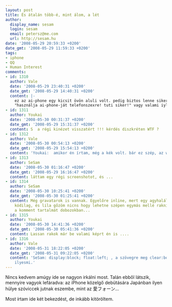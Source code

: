 ```yaml
---
layout: post
title: És átalán több-é, mint álom, a lét
author:
  display_name: sesam
  login: sesam
  email: petersz@me.com
  url: http://sesam.hu
date: '2008-05-29 20:59:33 +0200'
date_gmt: '2008-05-29 11:59:33 +0200'
tags:
- iphone
- QQ
- Human Interest
comments:
- id: 1310
  author: Vale
  date: '2008-05-29 23:40:31 +0200'
  date_gmt: '2008-05-29 14:40:31 +0200'
  content: |-
    ez az ai-phone egy kicsit övön aluli volt. pedig biztos lenne sikere =)
    "használja ai-phone-ját telefonszexre! tuti siker!" vagy valami iylesmi
- id: 1311
  author: Youkai
  date: '2008-05-30 00:31:37 +0200'
  date_gmt: '2008-05-29 15:31:37 +0200'
  content: S  a régi kinézet visszatért !!! kérdés diszkréten WTF ?
- id: 1312
  author: Vale
  date: '2008-05-30 00:54:13 +0200'
  date_gmt: '2008-05-29 15:54:13 +0200'
  content: 'Youkai:  amikor én írtam, még a kék volt. bár ez szép, az web2.0'
- id: 1313
  author: SeSam
  date: '2008-05-30 01:16:47 +0200'
  date_gmt: '2008-05-29 16:16:47 +0200'
  content: láttam egy régi screenshotot, és ...
- id: 1314
  author: SeSam
  date: '2008-05-30 10:25:41 +0200'
  date_gmt: '2008-05-30 01:25:41 +0200'
  content: Még gravatarok is vannak. Egyelőre inline, mert egy agyhalál ez a design
    kódilag, és lila gőzöm nicns hogy lehetne szépen egymás mellé rakni a képet és
    a komment tartalmát dobozokban...
- id: 1315
  author: Youkai
  date: '2008-05-30 14:41:36 +0200'
  date_gmt: '2008-05-30 05:41:36 +0200'
  content: Lassan rakok már be valami képrt én is ....
- id: 1316
  author: Vale
  date: '2008-05-31 18:22:05 +0200'
  date_gmt: '2008-05-31 09:22:05 +0200'
  content: 'SeSam: display:block; float:left; , a szövegre meg clear:both. vagy valami
    ilyesmi.'
---
```


Nincs kedvem amúgy ide se nagyon irkálni most. Talán ebből látszik, mennyire vagyok lefáradva: az iPhone közelgő debütására Japánban ilyen hülye szóviccek jutnak eszembe, mint az 愛フォーン...

Most írtam ide két bekezdést, de inkább kitöröltem.
